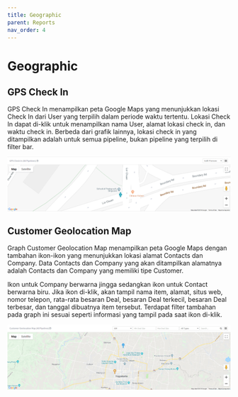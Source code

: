 ```yaml
---
title: Geographic
parent: Reports
nav_order: 4
---
```


# Geographic

## GPS Check In

GPS Check In menampilkan peta Google Maps yang menunjukkan lokasi Check In dari User yang terpilih dalam periode waktu tertentu. Lokasi Check In dapat di-klik untuk menampilkan nama User, alamat lokasi check in, dan waktu check in. Berbeda dari grafik lainnya, lokasi check in yang ditampilkan adalah untuk semua pipeline, bukan pipeline yang terpilih di filter bar.

![Image of gps check in graph](https://raw.githubusercontent.com/qontak-dev/docs/master/images/graph_gps_checkin.gif)

## Customer Geolocation Map

Graph Customer Geolocation Map menampilkan peta Google Maps dengan tambahan ikon-ikon yang menunjukkan lokasi alamat Contacts dan Company. Data Contacts dan Company yang akan ditampilkan alamatnya adalah Contacts dan Company yang memiliki tipe Customer.

Ikon untuk Company berwarna jingga sedangkan ikon untuk Contact berwarna biru. Jika ikon di-klik, akan tampil nama item, alamat, situs web, nomor telepon, rata-rata besaran Deal, besaran Deal terkecil, besaran Deal terbesar, dan tanggal dibuatnya item tersebut. Terdapat filter tambahan pada graph ini sesuai seperti informasi yang tampil pada saat ikon di-klik.

![Image of customer geolocation map graph](https://raw.githubusercontent.com/qontak-dev/docs/master/images/graph_customer_geolocation_map.gif)
